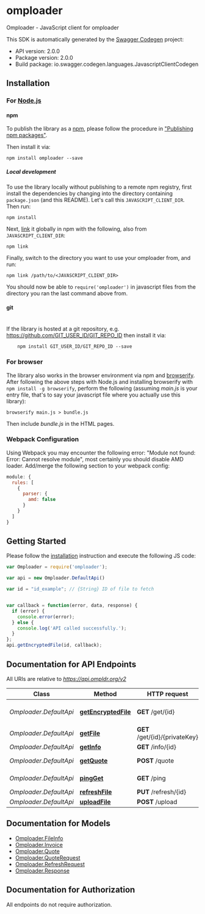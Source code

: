 # omploader

Omploader - JavaScript client for omploader

This SDK is automatically generated by the [Swagger Codegen](https://github.com/swagger-api/swagger-codegen) project:

- API version: 2.0.0
- Package version: 2.0.0
- Build package: io.swagger.codegen.languages.JavascriptClientCodegen

## Installation

### For [Node.js](https://nodejs.org/)

#### npm

To publish the library as a [npm](https://www.npmjs.com/),
please follow the procedure in ["Publishing npm packages"](https://docs.npmjs.com/getting-started/publishing-npm-packages).

Then install it via:

```shell
npm install omploader --save
```

##### Local development

To use the library locally without publishing to a remote npm registry, first install the dependencies by changing 
into the directory containing `package.json` (and this README). Let's call this `JAVASCRIPT_CLIENT_DIR`. Then run:

```shell
npm install
```

Next, [link](https://docs.npmjs.com/cli/link) it globally in npm with the following, also from `JAVASCRIPT_CLIENT_DIR`:

```shell
npm link
```

Finally, switch to the directory you want to use your omploader from, and run:

```shell
npm link /path/to/<JAVASCRIPT_CLIENT_DIR>
```

You should now be able to `require('omploader')` in javascript files from the directory you ran the last 
command above from.

#### git
#
If the library is hosted at a git repository, e.g.
https://github.com/GIT_USER_ID/GIT_REPO_ID
then install it via:

```shell
    npm install GIT_USER_ID/GIT_REPO_ID --save
```

### For browser

The library also works in the browser environment via npm and [browserify](http://browserify.org/). After following
the above steps with Node.js and installing browserify with `npm install -g browserify`,
perform the following (assuming *main.js* is your entry file, that's to say your javascript file where you actually 
use this library):

```shell
browserify main.js > bundle.js
```

Then include *bundle.js* in the HTML pages.

### Webpack Configuration

Using Webpack you may encounter the following error: "Module not found: Error:
Cannot resolve module", most certainly you should disable AMD loader. Add/merge
the following section to your webpack config:

```javascript
module: {
  rules: [
    {
      parser: {
        amd: false
      }
    }
  ]
}
```

## Getting Started

Please follow the [installation](#installation) instruction and execute the following JS code:

```javascript
var Omploader = require('omploader');

var api = new Omploader.DefaultApi()

var id = "id_example"; // {String} ID of file to fetch


var callback = function(error, data, response) {
  if (error) {
    console.error(error);
  } else {
    console.log('API called successfully.');
  }
};
api.getEncryptedFile(id, callback);

```

## Documentation for API Endpoints

All URIs are relative to *https://api.ompldr.org/v2*

Class | Method | HTTP request | Description
------------ | ------------- | ------------- | -------------
*Omploader.DefaultApi* | [**getEncryptedFile**](docs/DefaultApi.md#getEncryptedFile) | **GET** /get/{id} | Get encrypted file data
*Omploader.DefaultApi* | [**getFile**](docs/DefaultApi.md#getFile) | **GET** /get/{id}/{privateKey} | Get file
*Omploader.DefaultApi* | [**getInfo**](docs/DefaultApi.md#getInfo) | **GET** /info/{id} | Get file info
*Omploader.DefaultApi* | [**getQuote**](docs/DefaultApi.md#getQuote) | **POST** /quote | Get price quote
*Omploader.DefaultApi* | [**pingGet**](docs/DefaultApi.md#pingGet) | **GET** /ping | Health check
*Omploader.DefaultApi* | [**refreshFile**](docs/DefaultApi.md#refreshFile) | **PUT** /refresh/{id} | Refresh file
*Omploader.DefaultApi* | [**uploadFile**](docs/DefaultApi.md#uploadFile) | **POST** /upload | Upload file


## Documentation for Models

 - [Omploader.FileInfo](docs/FileInfo.md)
 - [Omploader.Invoice](docs/Invoice.md)
 - [Omploader.Quote](docs/Quote.md)
 - [Omploader.QuoteRequest](docs/QuoteRequest.md)
 - [Omploader.RefreshRequest](docs/RefreshRequest.md)
 - [Omploader.Response](docs/Response.md)


## Documentation for Authorization

 All endpoints do not require authorization.

